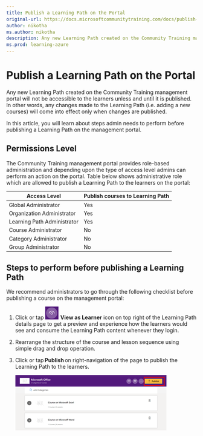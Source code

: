 ```yaml
---
title: Publish a Learning Path on the Portal
original-url: https://docs.microsoftcommunitytraining.com/docs/publish-a-learning-path-on-the-portal
author: nikotha
ms.author: nikotha
description: Any new Learning Path created on the Community Training management portal will not be accessible to the leaners unless and until it is published.
ms.prod: learning-azure
---
```


# Publish a Learning Path on the Portal

Any new Learning Path created on the Community Training management portal will not be accessible to the learners unless and until it is published. In other words, any changes made to the Learning Path (i.e. adding a new courses) will come into effect only when changes are published.

In this article, you will learn about steps admin needs to perform before publishing a Learning Path on the management portal.

## Permissions Level

The Community Training management portal provides role-based administration and depending upon the type of access level admins can perform an action on the portal. Table below shows administrative role which are allowed to publish a Learning Path to the learners on the portal:

| Access Level  | Publish courses to Learning Path |
| --- | --- |
| Global Administrator | Yes |
| Organization Administrator | Yes |
| Learning Path Administrator | Yes |
| Course Administrator | No |
| Category Administrator | No |
| Group Administrator | No |

## Steps to perform before publishing a Learning Path

We recommend administrators to go through the following checklist before publishing a course on the management portal:

1. Click or tap ![Click](../../../media/image%28394%29.png) **View as Learner** icon on top right of the Learning Path details page to get a preview and experience how the learners would see and consume the Learning Path content whenever they login.

2. Rearrange the structure of the course and lesson sequence using simple drag and drop operation.

3. Click or tap **Publish** on right-navigation of the page to publish the Learning Path to the learners.

    ![Click Publish](../../../media/image%28395%29.png)

